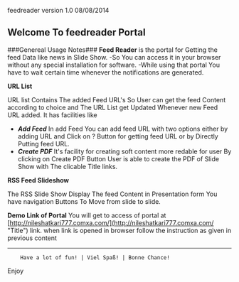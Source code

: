 feedreader version 1.0 08/08/2014

## Welcome To feedreader Portal ##

###Genereal Usage Notes###
**Feed Reader** is the portal for Getting the feed Data like news in Slide Show.
-So You can access it in your browser without any special installation for software.
-While using that portal You have to wait certain time whenever the notifications are generated.

**URL List**

URL list Contains The added Feed URL's So User can get the feed Content according to choice and The URL List get Updated Whenever new Feed URL added.
It has facilities like
-  ***Add Feed***
    In add Feed You can add feed URL with two options either by adding URL and Click on ? Button for getting feed URL or by Directly Putting feed URL.
-  ***Create PDF***
    It's facility for creating soft content more redable for user By clicking on Create PDF Button User is able to create the PDF of Slide Show with The clicable Title links.

**RSS Feed Slideshow**

The RSS Slide Show Display The feed Content in Presentation form You have navigation Buttons To Move from slide to slide.

**Demo Link of Portal**
You will get to access of portal at [http://nileshatkari777.comxa.com/](http://nileshatkari777.comxa.com/ "Title") link.
when link is opened in browser follow the instruction as given in previous content

---------------------------------------------------------------    

		Have a lot of fun! | Viel Spaß! | Bonne Chance!

Enjoy



